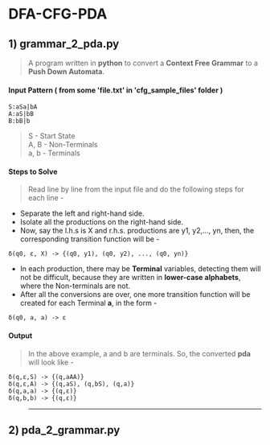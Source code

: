 # DFA-CFG-PDA

## 1) grammar_2_pda.py
> A program written in **python** to convert a **Context Free Grammar** to a **Push Down Automata**.
#### Input Pattern ( from some 'file.txt' in 'cfg_sample_files' folder )
```
S:aSa|bA
A:aS|bB
B:bB|b
```
> S - Start State <br>
> A, B - Non-Terminals <br>
> a, b - Terminals <br>
#### Steps to Solve
> Read line by line from the input file and do the following steps for each line - 
* Separate the left and right-hand side.
* Isolate all the productions on the right-hand side.
* Now, say the l.h.s is X and r.h.s. productions are y1, y2,..., yn, then, the corresponding transition function will be - 
```
δ(q0, ε, X) -> {(q0, y1), (q0, y2), ..., (q0, yn)}
```
* In each production, there may be **Terminal** variables, detecting them will not be difficult, because they are written in **lower-case alphabets**, where the Non-terminals are not.
* After all the conversions are over, one more transition function will be created for each Terminal **a**, in the form - 
```
δ(q0, a, a) -> ε
```
#### Output
> In the above example, a and b are terminals. So, the converted **pda** will look like - 
```
δ(q,ε,S) -> {(q,aAA)}
δ(q,ε,A) -> {(q,aS), (q,bS), (q,a)}
δ(q,a,a) -> {(q,ε)}
δ(q,b,b) -> {(q,ε)}
```
> <hr>
## 2) pda_2_grammar.py

